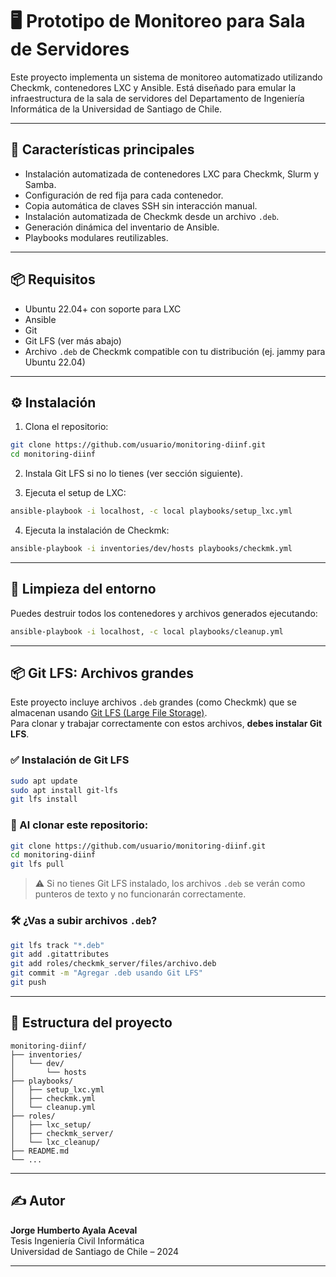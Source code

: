 # 🖥️ Prototipo de Monitoreo para Sala de Servidores

Este proyecto implementa un sistema de monitoreo automatizado utilizando Checkmk, contenedores LXC y Ansible. Está diseñado para emular la infraestructura de la sala de servidores del Departamento de Ingeniería Informática de la Universidad de Santiago de Chile.

---

## 🚀 Características principales

- Instalación automatizada de contenedores LXC para Checkmk, Slurm y Samba.
- Configuración de red fija para cada contenedor.
- Copia automática de claves SSH sin interacción manual.
- Instalación automatizada de Checkmk desde un archivo `.deb`.
- Generación dinámica del inventario de Ansible.
- Playbooks modulares reutilizables.

---

## 📦 Requisitos

- Ubuntu 22.04+ con soporte para LXC
- Ansible
- Git
- Git LFS (ver más abajo)
- Archivo `.deb` de Checkmk compatible con tu distribución (ej. jammy para Ubuntu 22.04)

---

## ⚙️ Instalación

1. Clona el repositorio:

```bash
git clone https://github.com/usuario/monitoring-diinf.git
cd monitoring-diinf
```

2. Instala Git LFS si no lo tienes (ver sección siguiente).

3. Ejecuta el setup de LXC:

```bash
ansible-playbook -i localhost, -c local playbooks/setup_lxc.yml
```

4. Ejecuta la instalación de Checkmk:

```bash
ansible-playbook -i inventories/dev/hosts playbooks/checkmk.yml
```

---

## 🧹 Limpieza del entorno

Puedes destruir todos los contenedores y archivos generados ejecutando:

```bash
ansible-playbook -i localhost, -c local playbooks/cleanup.yml
```

---

## 📦 Git LFS: Archivos grandes

Este proyecto incluye archivos `.deb` grandes (como Checkmk) que se almacenan usando [Git LFS (Large File Storage)](https://git-lfs.com/).  
Para clonar y trabajar correctamente con estos archivos, **debes instalar Git LFS**.

### ✅ Instalación de Git LFS

```bash
sudo apt update
sudo apt install git-lfs
git lfs install
```

### 🧩 Al clonar este repositorio:

```bash
git clone https://github.com/usuario/monitoring-diinf.git
cd monitoring-diinf
git lfs pull
```

> ⚠️ Si no tienes Git LFS instalado, los archivos `.deb` se verán como punteros de texto y no funcionarán correctamente.

### 🛠️ ¿Vas a subir archivos `.deb`?

```bash
git lfs track "*.deb"
git add .gitattributes
git add roles/checkmk_server/files/archivo.deb
git commit -m "Agregar .deb usando Git LFS"
git push
```

---

## 📁 Estructura del proyecto

```
monitoring-diinf/
├── inventories/
│   └── dev/
│       └── hosts
├── playbooks/
│   ├── setup_lxc.yml
│   ├── checkmk.yml
│   └── cleanup.yml
├── roles/
│   ├── lxc_setup/
│   ├── checkmk_server/
│   └── lxc_cleanup/
├── README.md
└── ...
```

---

## ✍️ Autor

**Jorge Humberto Ayala Aceval**  
Tesis Ingeniería Civil Informática  
Universidad de Santiago de Chile – 2024

---